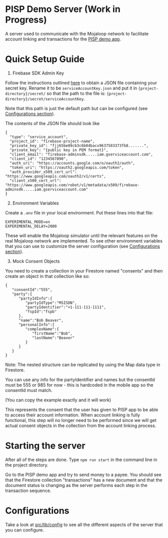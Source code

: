 # PISP Demo Server (Work in Progress)

A server used to communicate with the Mojaloop network to facilitate account linking and transactions for the [PISP demo app](https://github.com/mojaloop/pisp-demo-app-flutter).

# Quick Setup Guide

1. Firebase SDK Admin Key

Follow the instructions outlined [here](https://firebase.google.com/docs/admin/setup) to obtain a JSON file containing your secret key.
Rename it to be `serviceAccountKey.json` and put it in `{project-directory}/secret/` so that the path to the file is: `{project-directory}/secret/serviceAccountKey`.

Note that this path is just the default path but can be configured (see [Configurations section](#configurations)).

The contents of the JSON file should look like
```
{
  "type": "service_account",
  "project_id": "firebase-project-name",
  "private_key_id": "fjj65be89cb3c6b04bacx9637503373fb8.......",
  "private_key": "{public key in PEM format}",
  "client_email": "firebase-adminsdk.....iam.gserviceaccount.com",
  "client_id": "1234567890",
  "auth_uri": "https://accounts.google.com/o/oauth2/auth",
  "token_uri": "https://oauth2.googleapis.com/token",
  "auth_provider_x509_cert_url": "https://www.googleapis.com/oauth2/v1/certs",
  "client_x509_cert_url": "https://www.googleapis.com/robot/v1/metadata/x509/firebase-adminsdk.....iam.gserviceaccount.com"
}
```

2. Environment Variables

Create a `.env` file in your local environment.
Put these lines into that file:
```
EXPERIMENTAL_MODE=on
EXPERIMENTAL_DELAY=2000
```
These will enable the Mojaloop simulator until the relevant features on the real Mojaloop network are implemented.
To see other environment variables that you can use to customize the server configuration (see [Configurations section](#configurations)).


3. Mock Consent Objects

You need to create a collection in your Firestore named "consents" and then create an object in that collection like so: 

```
{
   "consentId":"555",
   "party":{
      "partyIdInfo":{
         "partyIdType":"MSISDN",
         "partyIdentifier":"+1-111-111-1111",
         "fspId":"fspb"
      },
      "name":"Bob Beaver",
      "personalInfo":{
         "complexName":{
            "firstName":"Bob",
            "lastName":"Beaver"
         }
      }
   }
}
```

Note: The nested structure can be replicated by using the Map data type in Firestore.

You can use any info for the partyIdentifier and names but the consentId must be 555 or 985 for now - this is hardcoded in the mobile app so the consentId must match.

(You can copy the example exactly and it will work)

This represents the consent that the user has given to PISP app to be able to access their account information. When account linking is fully functional, this step will no longer need to be performed since we will get actual consent objects in the collection from the account linking process.

# Starting the server
After all of the steps are done. Type `npm run start` in the command line in the project directory.

Go to the PISP demo app and try to send money to a payee. You should see that the Firestore collection "transactions" has a new document and that the document status is changing as the server performs each step in the transaction sequence.

# Configurations

Take a look at [src/lib/config](https://github.com/mojaloop/pisp-demo-server/blob/master/src/lib/config.ts) to see all the different aspects of the server that you can configure.
